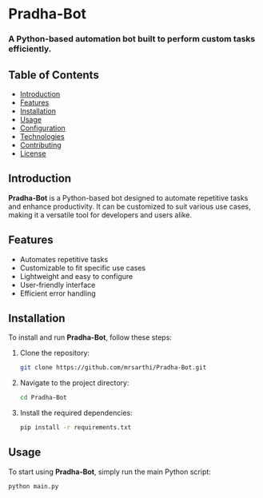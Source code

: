# Pradha-Bot

### A Python-based automation bot built to perform custom tasks efficiently.

## Table of Contents

- [Introduction](#introduction)
- [Features](#features)
- [Installation](#installation)
- [Usage](#usage)
- [Configuration](#configuration)
- [Technologies](#technologies)
- [Contributing](#contributing)
- [License](#license)

## Introduction

**Pradha-Bot** is a Python-based bot designed to automate repetitive tasks and enhance productivity. It can be customized to suit various use cases, making it a versatile tool for developers and users alike.

## Features

- Automates repetitive tasks
- Customizable to fit specific use cases
- Lightweight and easy to configure
- User-friendly interface
- Efficient error handling

## Installation

To install and run **Pradha-Bot**, follow these steps:

1. Clone the repository:

    ```bash
    git clone https://github.com/mrsarthi/Pradha-Bot.git
    ```

2. Navigate to the project directory:

    ```bash
    cd Pradha-Bot
    ```

3. Install the required dependencies:

    ```bash
    pip install -r requirements.txt
    ```

## Usage

To start using **Pradha-Bot**, simply run the main Python script:

```bash
python main.py
